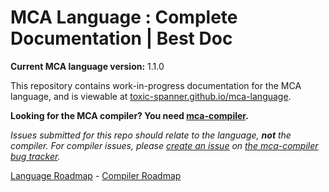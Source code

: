 # MCA Language : Complete Documentation | Best Doc

**Current MCA language version:** 1.1.0

This repository contains work-in-progress documentation for the MCA language, and is viewable at [toxic-spanner.github.io/mca-language](https://toxic-spanner.github.io/mca-language).

**Looking for the MCA compiler? You need [mca-compiler](https://github.com/toxic-spanner/mca-compiler).**

_Issues submitted for this repo should relate to the language, **not** the compiler. For compiler issues, please [create an issue](https://github.com/toxic-spanner/mca-compiler/issues/new) on [the mca-compiler bug tracker](https://github.com/toxic-spanner/mca-compiler/issues)._

[Language Roadmap](https://github.com/toxic-spanner/mca-language/blob/gh-pages/ROADMAP.md) - [Compiler Roadmap](https://github.com/toxic-spanner/mca-compiler/blob/master/ROADMAP.md)
